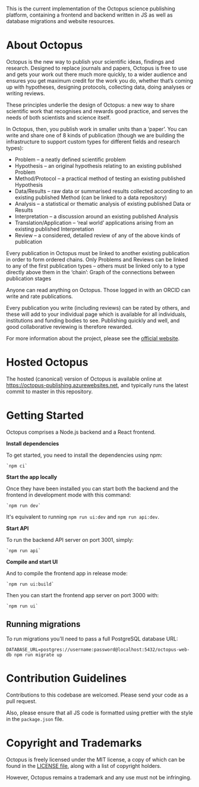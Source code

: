 This is the current implementation of the Octopus science publishing platform,
containing a frontend and backend written in JS as well as database migrations
and website resources.

# About Octopus

Octopus is the new way to publish your scientific ideas, findings and research. Designed to replace journals and papers, Octopus is free to use and gets your work out there much more quickly, to a wider audience and ensures you get maximum credit for the work you do, whether that’s coming up with hypotheses, designing protocols, collecting data, doing analyses or writing reviews.

These principles underlie the design of Octopus: a new way to share scientific work that recognises and rewards good practice, and serves the needs of both scientists and science itself.

In Octopus, then, you publish work in smaller units than a ‘paper’. You can write and share one of 8 kinds of publication (though we are building the infrastructure to support custom types for different fields and research types):

- Problem – a neatly defined scientific problem
- Hypothesis – an original hypothesis relating to an existing published Problem
- Method/Protocol – a practical method of testing an existing published Hypothesis
- Data/Results – raw data or summarised results collected according to an existing published Method (can be linked to a data repository)
- Analysis – a statistical or thematic analysis of existing published Data or Results
- Interpretation – a discussion around an existing published Analysis
- Translation/Application – ‘real world’ applications arising from an existing published Interpretation
- Review – a considered, detailed review of any of the above kinds of publication

Every publication in Octopus must be linked to another existing publication in order to form ordered chains. Only Problems and Reviews can be linked to any of the first publication types – others must be linked only to a type directly above them in the ‘chain’:
Graph of the connections between publication stages

Anyone can read anything on Octopus. Those logged in with an ORCID can write and rate publications.

Every publication you write (including reviews) can be rated by others, and these will add to your individual page which is available for all individuals, institutions and funding bodies to see. Publishing quickly and well, and good collaborative reviewing is therefore rewarded.

For more information about the project, please see the [official website](https://octopus-hypothesis.netlify.com/).

# Hosted Octopus

The hosted (canonical) version of Octopus is available online at https://octopus-publishing.azurewebsites.net, and typically runs the latest commit to master in this repository.

# Getting Started

Octopus comprises a Node.js backend and a React frontend.

**Install dependencies**

To get started, you need to install the dependencies using npm:

    `npm ci`

**Start the app locally**

Once they have been installed you can start both the backend and the frontend in development mode with this command:

    `npm run dev`

It's equivalent to running `npm run ui:dev` and `npm run api:dev`.

**Start API**

To run the backend API server on port 3001, simply:

    `npm run api`

**Compile and start UI**

And to compile the frontend app in release mode:

    `npm run ui:build`

Then you can start the frontend app server on port 3000 with:

    `npm run ui`

## Running migrations

To run migrations you'll need to pass a full PostgreSQL database URL:

```
DATABASE_URL=postgres://username:password@localhost:5432/octopus-web-db npm run migrate up
```


# Contribution Guidelines

Contributions to this codebase are welcomed. Please send your code as a pull request.

Also, please ensure that all JS code is formatted using prettier with the style in the `package.json` file.

# Copyright and Trademarks

Octopus is freely licensed under the MIT license, a copy of which can be found in the [LICENSE file](https://github.com/octopus-hypothesis/Publishing-System/blob/master/LICENSE), along with a list of copyright holders.

However, Octopus remains a trademark and any use must not be infringing.
